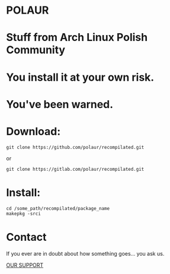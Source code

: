 # POLAUR
# Stuff from Arch Linux Polish Community
# You install it at your own risk.
# You've been warned.

# Download:

```
git clone https://github.com/polaur/recompilated.git

```

or

```
git clone https://gitlab.com/polaur/recompilated.git

```

# Install:


```
cd /some_path/recompilated/package_name
makepkg -srci

```


# Contact


If you ever are in doubt about how something goes... you ask us.

[OUR SUPPORT](https://forum.archlinux.org.pl/viewtopic.php?id=614)



